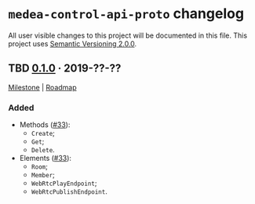 `medea-control-api-proto` changelog
===================================

All user visible changes to this project will be documented in this file. This project uses [Semantic Versioning 2.0.0].




## TBD [0.1.0] · 2019-??-??
[0.1.0]: /../../tree/medea-control-api-proto-0.1.0/proto/control-api

[Milestone](/../../milestone/2) | [Roadmap](/../../issues/27)

### Added

- Methods ([#33]):
    - `Create`;
    - `Get`;
    - `Delete`.
- Elements ([#33]):
    - `Room`;
    - `Member`;
    - `WebRtcPlayEndpoint`;
    - `WebRtcPublishEndpoint`.

[#33]: /../../pull/33





[Semantic Versioning 2.0.0]: https://semver.org
